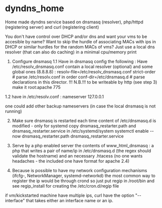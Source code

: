 # dyndns_home
Home made dyndns service based on dnsmasq (resolver), php/httpd (registering server) and curl (registering client)

You don't have control over DHCP and/or dns and want your vms to be accesible by name?
Want to skip the hurdle of associating MACs with ips in DHCP or similar hurdles for the random MACs of vms?
Just use a local dns resolver (that can also do caching) in a minimal cpu/memory print

1. Configure dnsmasq
1.1 Have in dnsmasq config the following :
Have /etc/resolv_dnsmasq.conf contain a local resolver (optional) and some global ones (8.8.8.8) :
resolv-file=/etc/resolv_dnsmasq.conf
strict-order # parse /etc/resolv.conf in order
conf-dir=/etc/dnsmasq.d # parse declarations in this director. !!! N.B.!!! to be writeable by http (see step 3) make it root:apache 775

1.2 have in /etc/resolv.conf :
nameserver 127.0.0.1

one could add other backup nameservers (in case the local dnsmasq is not running)

2. Make sure dnsmasq is restarted each time content of /etc/dnsmasq.d is modified - only for systemd
copy dnsmasq_restarter.path and dnsmasq_restarter.service in /etc/systemd/system
systemctl enable --now dnsmasq_restarter.path dnsmasq_restarter.service

3. Serve by a php enabled server the contents of www_html_dnsmasq :
a php that writes a pair of name/ip in /etc/dnsmasq.d (the regex should validate the hostname)
and an necessary .htacess (no one wants headaches - the included one have format for apache 2.4)

4. Because is possible to have my network configuration mechanisms (ifcfg-, NetworkManager, systemd-networkd)
the most common way to register the ip would be through crond
so just put regip in /root/bin and see regip_install for creating the /etc/cron.d/regip file

if vm/kickstarted machine have multiple ips, curl have the option "--interface" that takes either an interface name or an ip.

